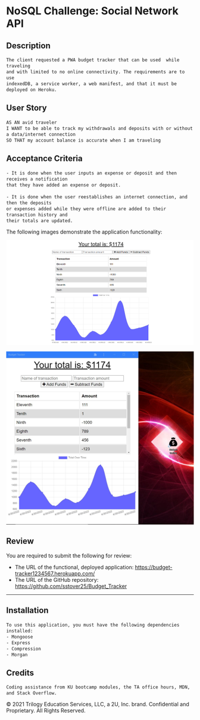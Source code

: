 # NoSQL Challenge: Social Network API

## Description

```
The client requested a PWA budget tracker that can be used  while traveling
and with limited to no online connectivity. The requirements are to use
indexedDB, a service worker, a web manifest, and that it must be deployed on Heroku.
```

## User Story

```
AS AN avid traveler
I WANT to be able to track my withdrawals and deposits with or without a data/internet connection
SO THAT my account balance is accurate when I am traveling

```

## Acceptance Criteria

```
- It is done when the user inputs an expense or deposit and then receives a notification
that they have added an expense or deposit.

- It is done when the user reestablishes an internet connection, and then the deposits
or expenses added while they were offline are added to their transaction history and
their totals are updated.
```

The following images demonstrate the application functionality:

![The budget tracker application showing a graph and list that indicate multiple transactions (adding and removing funds) have been input.](./assets/images/budget-tracker-app.jpg)

![The installed application is showing on the left side and the installed icon for the application is showing on the right side.](./assets/images/budget-tracker-pwa-installed.jpg)

## Review

You are required to submit the following for review:

- The URL of the functional, deployed application: https://budget-tracker1234567.herokuapp.com/
- The URL of the GitHub repository: https://github.com/sstover25/Budget_Tracker

---

## Installation

```
To use this application, you must have the following dependencies installed:
- Mongoose
- Express
- Compression
- Morgan
```

## Credits

```
Coding assistance from KU bootcamp modules, the TA office hours, MDN, and Stack Overflow.
```

© 2021 Trilogy Education Services, LLC, a 2U, Inc. brand. Confidential and Proprietary. All Rights Reserved.
